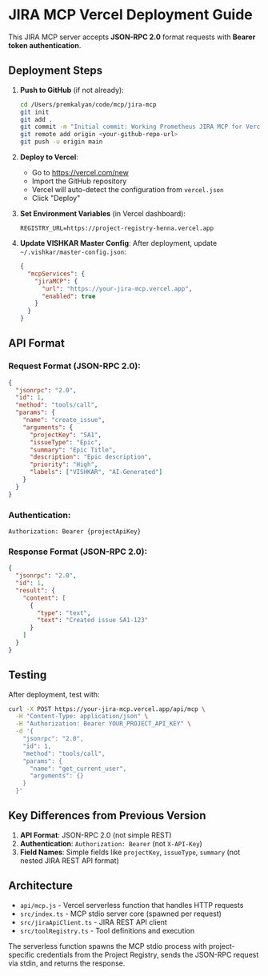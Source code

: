 # JIRA MCP Vercel Deployment Guide

This JIRA MCP server accepts **JSON-RPC 2.0** format requests with **Bearer token authentication**.

## Deployment Steps

1. **Push to GitHub** (if not already):
   ```bash
   cd /Users/premkalyan/code/mcp/jira-mcp
   git init
   git add .
   git commit -m "Initial commit: Working Prometheus JIRA MCP for Vercel"
   git remote add origin <your-github-repo-url>
   git push -u origin main
   ```

2. **Deploy to Vercel**:
   - Go to https://vercel.com/new
   - Import the GitHub repository
   - Vercel will auto-detect the configuration from `vercel.json`
   - Click "Deploy"

3. **Set Environment Variables** (in Vercel dashboard):
   ```
   REGISTRY_URL=https://project-registry-henna.vercel.app
   ```

4. **Update VISHKAR Master Config**:
   After deployment, update `~/.vishkar/master-config.json`:
   ```json
   {
     "mcpServices": {
       "jiraMCP": {
         "url": "https://your-jira-mcp.vercel.app",
         "enabled": true
       }
     }
   }
   ```

## API Format

### Request Format (JSON-RPC 2.0):
```json
{
  "jsonrpc": "2.0",
  "id": 1,
  "method": "tools/call",
  "params": {
    "name": "create_issue",
    "arguments": {
      "projectKey": "SA1",
      "issueType": "Epic",
      "summary": "Epic Title",
      "description": "Epic description",
      "priority": "High",
      "labels": ["VISHKAR", "AI-Generated"]
    }
  }
}
```

### Authentication:
```
Authorization: Bearer {projectApiKey}
```

### Response Format (JSON-RPC 2.0):
```json
{
  "jsonrpc": "2.0",
  "id": 1,
  "result": {
    "content": [
      {
        "type": "text",
        "text": "Created issue SA1-123"
      }
    ]
  }
}
```

## Testing

After deployment, test with:

```bash
curl -X POST https://your-jira-mcp.vercel.app/api/mcp \
  -H "Content-Type: application/json" \
  -H "Authorization: Bearer YOUR_PROJECT_API_KEY" \
  -d '{
    "jsonrpc": "2.0",
    "id": 1,
    "method": "tools/call",
    "params": {
      "name": "get_current_user",
      "arguments": {}
    }
  }'
```

## Key Differences from Previous Version

1. **API Format**: JSON-RPC 2.0 (not simple REST)
2. **Authentication**: `Authorization: Bearer` (not `X-API-Key`)
3. **Field Names**: Simple fields like `projectKey`, `issueType`, `summary` (not nested JIRA REST API format)

## Architecture

- `api/mcp.js` - Vercel serverless function that handles HTTP requests
- `src/index.ts` - MCP stdio server core (spawned per request)
- `src/jiraApiClient.ts` - JIRA REST API client
- `src/toolRegistry.ts` - Tool definitions and execution

The serverless function spawns the MCP stdio process with project-specific credentials from the Project Registry, sends the JSON-RPC request via stdin, and returns the response.
